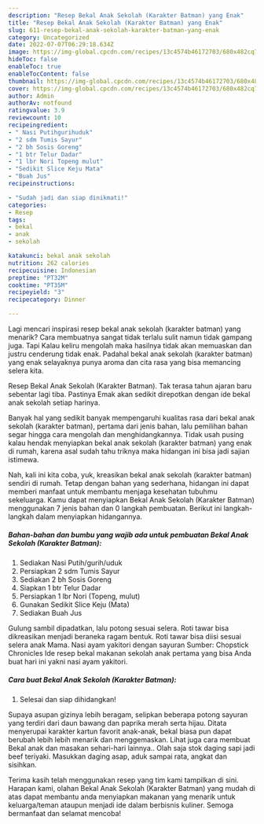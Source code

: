 ```yaml
---
description: "Resep Bekal Anak Sekolah (Karakter Batman) yang Enak"
title: "Resep Bekal Anak Sekolah (Karakter Batman) yang Enak"
slug: 611-resep-bekal-anak-sekolah-karakter-batman-yang-enak
category: Uncategorized
date: 2022-07-07T06:29:18.634Z
image: https://img-global.cpcdn.com/recipes/13c4574b46172703/680x482cq70/bekal-anak-sekolah-karakter-batman-foto-resep-utama.jpg
hideToc: false
enableToc: true
enableTocContent: false
thumbnail: https://img-global.cpcdn.com/recipes/13c4574b46172703/680x482cq70/bekal-anak-sekolah-karakter-batman-foto-resep-utama.jpg
cover: https://img-global.cpcdn.com/recipes/13c4574b46172703/680x482cq70/bekal-anak-sekolah-karakter-batman-foto-resep-utama.jpg
author: Admin
authorAv: notfound
ratingvalue: 3.9
reviewcount: 10
recipeingredient:
- " Nasi Putihgurihuduk"
- "2 sdm Tumis Sayur"
- "2 bh Sosis Goreng"
- "1 btr Telur Dadar"
- "1 lbr Nori Topeng mulut"
- "Sedikit Slice Keju Mata"
- "Buah Jus"
recipeinstructions:

- "Sudah jadi dan siap dinikmati!"
categories:
- Resep
tags:
- bekal
- anak
- sekolah

katakunci: bekal anak sekolah 
nutrition: 262 calories
recipecuisine: Indonesian
preptime: "PT32M"
cooktime: "PT35M"
recipeyield: "3"
recipecategory: Dinner

---
```



Lagi mencari inspirasi resep bekal anak sekolah (karakter batman) yang menarik? Cara membuatnya sangat tidak terlalu sulit namun tidak gampang juga. Tapi Kalau keliru mengolah maka hasilnya tidak akan memuaskan dan justru cenderung tidak enak. Padahal bekal anak sekolah (karakter batman) yang enak selayaknya punya aroma dan cita rasa yang bisa memancing selera kita.


Resep Bekal Anak Sekolah (Karakter Batman). Tak terasa tahun ajaran baru sebentar lagi tiba. Pastinya Emak akan sedikit direpotkan dengan ide bekal anak sekolah setiap harinya.

Banyak hal yang sedikit banyak mempengaruhi kualitas rasa dari bekal anak sekolah (karakter batman), pertama dari jenis bahan, lalu pemilihan bahan segar hingga cara mengolah dan menghidangkannya. Tidak usah pusing kalau hendak menyiapkan bekal anak sekolah (karakter batman) yang enak di rumah, karena asal sudah tahu triknya maka hidangan ini bisa jadi sajian istimewa.


Nah, kali ini kita coba, yuk, kreasikan bekal anak sekolah (karakter batman) sendiri di rumah. Tetap dengan bahan yang sederhana, hidangan ini dapat memberi manfaat untuk membantu menjaga kesehatan tubuhmu sekeluarga. Kamu dapat menyiapkan Bekal Anak Sekolah (Karakter Batman) menggunakan 7 jenis bahan dan 0 langkah pembuatan. Berikut ini langkah-langkah dalam menyiapkan hidangannya.

<!--inarticleads1-->

##### Bahan-bahan dan bumbu yang wajib ada untuk pembuatan Bekal Anak Sekolah (Karakter Batman):

1. Sediakan  Nasi Putih/gurih/uduk
1. Persiapkan 2 sdm Tumis Sayur
1. Sediakan 2 bh Sosis Goreng
1. Siapkan 1 btr Telur Dadar
1. Persiapkan 1 lbr Nori (Topeng, mulut)
1. Gunakan Sedikit Slice Keju (Mata)
1. Sediakan Buah Jus


Gulung sambil dipadatkan, lalu potong sesuai selera. Roti tawar bisa dikreasikan menjadi beraneka ragam bentuk. Roti tawar bisa diisi sesuai selera anak Mama. Nasi ayam yakitori dengan sayuran Sumber: Chopstick Chronicles Ide resep bekal makanan sekolah anak pertama yang bisa Anda buat hari ini yakni nasi ayam yakitori. 

<!--inarticleads2-->

##### Cara buat Bekal Anak Sekolah (Karakter Batman):


1. Selesai dan siap dihidangkan!

Supaya asupan gizinya lebih beragam, selipkan beberapa potong sayuran yang terdiri dari daun bawang dan paprika merah serta hijau. Ditata menyerupai karakter kartun favorit anak-anak, bekal biasa pun dapat berubah lebih lebih menarik dan menggemaskan. Lihat juga cara membuat Bekal anak dan masakan sehari-hari lainnya.. Olah saja stok daging sapi jadi beef teriyaki. Masukkan daging asap, aduk sampai rata, angkat dan sisihkan. 

Terima kasih telah menggunakan resep yang tim kami tampilkan di sini. Harapan kami, olahan Bekal Anak Sekolah (Karakter Batman) yang mudah di atas dapat membantu anda menyiapkan makanan yang menarik untuk keluarga/teman ataupun menjadi ide dalam berbisnis kuliner. Semoga bermanfaat dan selamat mencoba!

